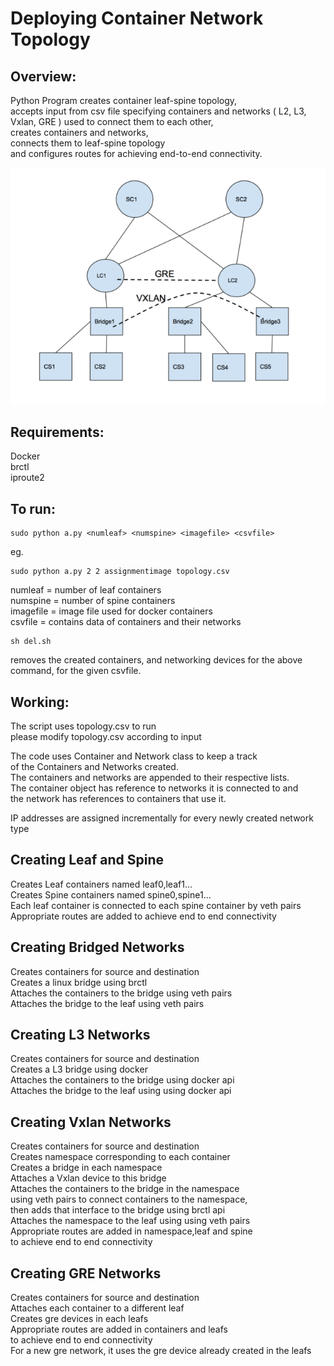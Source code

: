 # Deploying Container Network Topology

## Overview:
Python Program creates container leaf-spine topology,<br/>
accepts input from csv file specifying containers and networks ( L2, L3, Vxlan, GRE ) used to connect them to each other,<br/>
creates containers and networks,<br/>
connects them to leaf-spine topology<br/>
and configures routes for achieving end-to-end connectivity.<br/>

![alt text](https://github.com/nikhilkamat2/Docker-Networking/blob/master/Container%20Topology.PNG)
## Requirements:
Docker  
brctl  
iproute2  

## To run:
```
sudo python a.py <numleaf> <numspine> <imagefile> <csvfile>
```
eg.
```
sudo python a.py 2 2 assignmentimage topology.csv
```

numleaf = number of leaf containers<br/>
numspine = number of spine containers<br/>
imagefile = image file used for docker containers<br/>
csvfile = contains data of containers and their networks<br/>
  
```  
sh del.sh 
````
removes the created containers, and networking devices for the above command, for the given csvfile.

## Working:
The script uses topology.csv to run<br/>
please modify topology.csv according to input<br/>

The code uses Container and Network class to keep a track<br/>
of the Containers and Networks created.<br/>
The containers and networks are appended to their respective lists.<br/>
The container object has reference to networks it is connected to and<br/>
the network has references to containers that use it.<br/>

IP addresses are assigned incrementally for every newly created network type<br/>

## Creating Leaf and Spine
Creates Leaf containers named leaf0,leaf1...<br/>
Creates Spine containers named spine0,spine1...<br/>
Each leaf container is connected to each spine container by veth pairs<br/>
Appropriate routes are added to achieve end to end connectivity<br/>

## Creating Bridged Networks
Creates containers for source and destination<br/>
Creates a linux bridge using brctl<br/>
Attaches the containers to the bridge using veth pairs<br/>
Attaches the bridge to the leaf using veth pairs<br/>

## Creating L3 Networks
Creates containers for source and destination<br/>
Creates a L3 bridge using docker<br/>
Attaches the containers to the bridge using docker api<br/>
Attaches the bridge to the leaf using using docker api<br/>

## Creating Vxlan  Networks
Creates containers for source and destination<br/>
Creates namespace corresponding to each container<br/>
Creates a bridge in each namespace<br/>
Attaches a Vxlan device to this bridge<br/>
Attaches the containers to the bridge in the namespace<br/>
using veth pairs to connect containers to the namespace,<br/>
then adds that interface to the bridge using brctl api<br/>
Attaches the namespace to the leaf using using veth pairs<br/>
Appropriate routes are added in namespace,leaf and spine<br/>
to achieve end to end connectivity<br/>

## Creating GRE Networks
Creates containers for source and destination<br/>
Attaches each container to a different leaf<br/>
Creates gre devices in each leafs<br/>
Appropriate routes are added in containers and leafs<br/>
to achieve end to end connectivity<br/>
For a new gre network, it uses the gre device already created in the leafs<br/>
